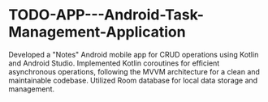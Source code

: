 # TODO-APP---Android-Task-Management-Application
Developed a "Notes" Android mobile app for CRUD operations using Kotlin and Android Studio. Implemented Kotlin coroutines for efficient asynchronous operations, following the MVVM architecture for a clean and maintainable codebase. Utilized Room database for local data storage and management. 
